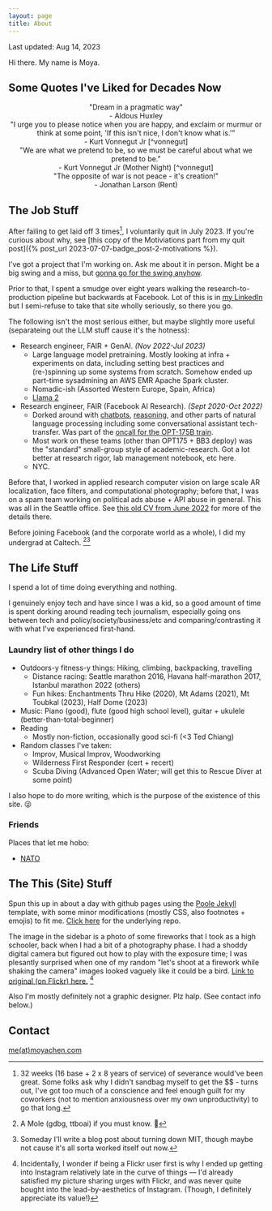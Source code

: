 ```yaml
---
layout: page
title: About
---
```

<span class="page-date"> Last updated: Aug 14, 2023 </span>

Hi there. My name is Moya.

## Some Quotes I've Liked for Decades Now 

<div class="message" style="text-align: center;">
  "Dream in a pragmatic way"
<br>- Aldous Huxley 
</div>

<div class="message" style="text-align: center;">
"I urge you to please notice when you are happy, and exclaim or murmur or think at some point, 'If this isn't nice, I don't know what is.'”
<br>- Kurt Vonnegut Jr [^vonnegut]
</div>

<div class="message" style="text-align: center;">
"We are what we pretend to be, so we must be careful about what we pretend to be."
<br>- Kurt Vonnegut Jr (Mother Night) [^vonnegut]
</div>

[^vonnegut]: My literary tastes as a high schooler is somewhat summed up as "required books for school, plus 'classics', plus a bunch of things by snarky old white dudes". I already liked Vonnegut then ("snarky old white dudes") but also had some solid opportunities to read more of his things in college, thanks to the old sci fi library in the Caltech SAC basement. I could also maybe include about a half-dozen Dune quotes, but those can be weird without context; Frank Herbert's writing style also leaves some... things to be desired. 
 
<div class="message" style="text-align: center;">
"The opposite of war is not peace - it's creation!"
<br>- Jonathan Larson (Rent) 
</div>


## The Job Stuff

After failing to get laid off 3 times[^layoff], I voluntarily quit in July 2023. If you're curious about why, see [this copy of the Motiviations part from my quit post]({% post_url 2023-07-07-badge_post-2-motivations %}).

[^layoff]: 32 weeks (16 base + 2 x 8 years of service) of severance would've been great. Some folks ask why I didn't sandbag myself to get the $$ - turns out, I've got too much of a conscience and feel enough guilt for my coworkers (not to mention anxiousness over my own unproductivity) to go that long.

I've got a project that I'm working on. Ask me about it in person. Might be a big swing and a miss, but [gonna go for the swing anyhow](https://kiwisbybeat.net/minus/part-37). 

Prior to that, I spent a smudge over eight years walking the research-to-production pipeline but backwards at Facebook. Lot of this is in [my LinkedIn](https://www.linkedin.com/in/moyachen/) but I semi-refuse to take that site wholly seriously, so there you go.

The following isn't the most serious either, but maybe slightly more useful (separateing out the LLM stuff cause it's the hotness): 

* Research engineer, FAIR + GenAI. <i>(Nov 2022-Jul 2023)</i>
    * Large language model pretraining. Mostly looking at infra + experiments on data, including setting best practices and (re-)spinning up some systems from scratch. Somehow ended up part-time sysadmining an AWS EMR Apache Spark cluster. 
    * Nomadic-ish (Assorted Western Europe, Spain, Africa)  
    * [Llama 2](https://ai.meta.com/research/publications/llama-2-open-foundation-and-fine-tuned-chat-models/) 
* Research engineer, FAIR (Facebook AI Research). <i>(Sept 2020-Oct 2022)</i>
    * Dorked around with [chatbots](https://about.fb.com/news/2022/08/blenderbot-ai-chatbot-improves-through-conversation/), [reasoning](https://arxiv.org/abs/2212.07919), and other parts of natural language processing including some conversational assistant tech-transfer. Was part of the [oncall for the OPT-175B train](https://arxiv.org/abs/2205.01068). 
    * Most work on these teams (other than OPT175 + BB3 deploy) was the "standard" small-group style of academic-research. Got a lot better at research rigor, lab management notebook, etc here.  
    * NYC.

Before that, I worked in applied research computer vision on large scale AR localization, face filters, and computational photography; before that, I was on a spam team working on political ads abuse + API abuse in general. This was all in the Seattle office. See [this old CV from June 2022](/public/mpchen_industry_cv___June_2020__From_academic_cv_nov_2019_.pdf) for more of the details there. 

Before joining Facebook (and the corporate world as a whole), I did my undergrad at Caltech. [^mole][^mit] 

[^mole]: A Mole (gdbg, ttboai) if you must know. :hugs:	  
[^mit]: Someday I'll write a blog post about turning down MIT[^yup], though maybe not cause it's all sorta worked itself out now.  
[^yup]: Yup, got into both MIT + Caltech, and decided to turn down MIT cause the folks I happened to know there felt too normal. High schoolers be silly, lol. :upside_down_face: 

## The Life Stuff

I spend a lot of time doing everything and nothing.

I genuinely enjoy tech and have since I was a kid, so a good amount of time is spent dorking around reading tech journalism, especially going ons between tech and policy/society/business/etc and comparing/contrasting it with what I've experienced first-hand. 

### Laundry list of other things I do
* Outdoors-y fitness-y things: Hiking, climbing, backpacking, travelling
   * Distance racing: Seattle marathon 2016, Havana half-marathon 2017, Istanbul marathon 2022 (others) 
   * Fun hikes: Enchantments Thru Hike (2020),  Mt Adams (2021), Mt Toubkal (2023), Half Dome (2023) 
* Music: Piano (good), flute (good high school level), guitar + ukulele (better-than-total-beginner)
* Reading 
   * Mostly non-fiction, occasionally good sci-fi (<3 Ted Chiang)
* Random classes I've taken: 
   * Improv, Musical Improv, Woodworking
   * Wilderness First Responder (cert + recert)  
   * Scuba Diving (Advanced Open Water; will get this to Rescue Diver at some point) 


I also hope to do more writing, which is the purpose of the existence of this site. :stuck_out_tongue_winking_eye:	  

### Friends 

Places that let me hobo: 
* [NATO](https://na31.org) 

## The This (Site) Stuff

Spun this up in about a day with github pages using the [Poole Jekyll](https://github.com/poole/lanyon) template, with some minor modifications (mostly CSS, also footnotes + emojis) to fit me. [Click here](https://github.com/moyapchen/moyapchen.github.io) for the underlying repo.

The image in the sidebar is a photo of some fireworks that I took as a high schooler, back when I had a bit of a photography phase. I had a shoddy digital camera but figured out how to play with the exposure time; I was plesantly surprised when one of my random "let's shoot at a firework while shaking the camera" images looked vaguely like it could be a bird. [Link to original (on Flickr) here.](https://www.flickr.com/photos/randomnormality/2638292064/) [^flickr]

Also I'm mostly definitely not a graphic designer. Plz halp. (See contact info below.)  

[^flickr]: Incidentally, I wonder if being a Flickr user first is why I ended up getting into Instagram relatively late in the curve of things [^sister] — I'd already satisfied my picture sharing urges with Flickr, and was never quite bought into the lead-by-aesthetics of Instagram. (Though, I definitely appreciate its value!)

[^sister]: ...and only as a result of it being the primary way to contact my little sister... God I hate the messaging app ecosystem fragmentation that exists right now. [^infinite_jest]

[^infinite_jest]: Incidentally, despite this unnecessary (and slightly over-the-top) usage of footnotes, I've never actually finished *Infinite Jest*. 

## Contact
[me(at)moyachen.com](mailto:me@moyachen.com)

